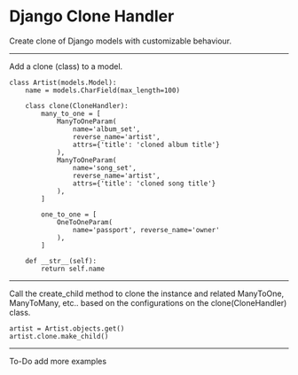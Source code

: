 # Django Clone Handler

Create clone of Django models with customizable behaviour.

---

Add a clone (class) to a model.

    class Artist(models.Model):
        name = models.CharField(max_length=100)

        class clone(CloneHandler):
            many_to_one = [
                ManyToOneParam(
                    name='album_set', 
                    reverse_name='artist', 
                    attrs={'title': 'cloned album title'}
                ),
                ManyToOneParam(
                    name='song_set', 
                    reverse_name='artist', 
                    attrs={'title': 'cloned song title'}
                ),
            ]

            one_to_one = [
                OneToOneParam(
                    name='passport', reverse_name='owner'
                ),
            ]

        def __str__(self):
            return self.name

---
Call the create_child method to clone the instance and related ManyToOne, ManyToMany, etc..
based on the configurations on the clone(CloneHandler) class.

    artist = Artist.objects.get()
    artist.clone.make_child()
---
To-Do add more examples